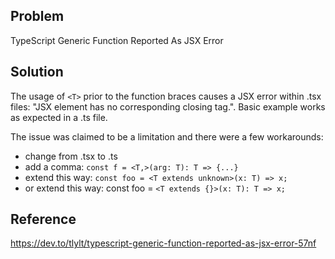 ## Problem

TypeScript Generic Function Reported As JSX Error

## Solution

The usage of `<T>` prior to the function braces causes a JSX error within .tsx files: "JSX element has no corresponding closing tag.". Basic example works as expected in a .ts file.

The issue was claimed to be a limitation and there were a few workarounds:

- change from .tsx to .ts
- add a comma: `const f = <T,>(arg: T): T => {...}`
- extend this way: `const foo = <T extends unknown>(x: T) => x;`
- or extend this way: const foo = `<T extends {}>(x: T): T => x;`

## Reference

https://dev.to/tlylt/typescript-generic-function-reported-as-jsx-error-57nf
